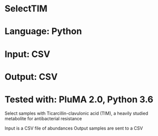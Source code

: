 # SelectTIM
# Language: Python
# Input: CSV
# Output: CSV
# Tested with: PluMA 2.0, Python 3.6


Select samples with Ticarcillin-clavulonic acid (TIM), a heavily studied metabolite for antibacterial resistance

Input is a CSV file of abundances
Output samples are sent to a CSV

